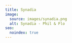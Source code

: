 ```yaml
---
title: Synadia
image:
  source: images/synadia.png
  alt: Synadia - Phil & Flo
seo:
  noindex: true
---
```

